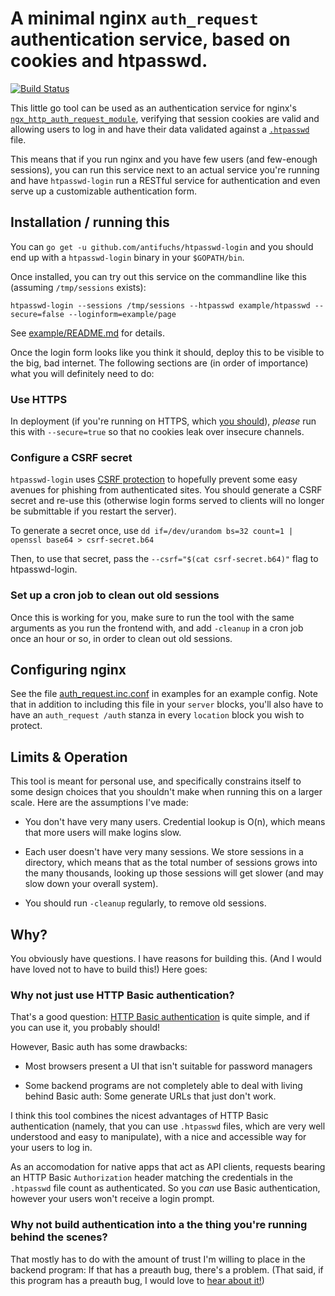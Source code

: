 # A minimal nginx `auth_request` authentication service, based on cookies and htpasswd.
[![Build Status](https://travis-ci.org/antifuchs/htpasswd-login.svg?branch=master)](https://travis-ci.org/antifuchs/htpasswd-login)

This little go tool can be used as an authentication service for
nginx's
[`ngx_http_auth_request_module`](http://nginx.org/en/docs/http/ngx_http_auth_request_module.html),
verifying that session cookies are valid and allowing users to log in
and have their data validated against
a
[`.htpasswd`](https://httpd.apache.org/docs/current/programs/htpasswd.html) file.

This means that if you run nginx and you have few users (and
few-enough sessions), you can run this service next to an actual
service you're running and have `htpasswd-login` run a RESTful service
for authentication and even serve up a customizable authentication
form.

## Installation / running this

You can `go get -u github.com/antifuchs/htpasswd-login` and you should
end up with a `htpasswd-login` binary in your `$GOPATH/bin`.

Once installed, you can try out this service on the commandline like this (assuming `/tmp/sessions` exists):

`htpasswd-login --sessions /tmp/sessions --htpasswd example/htpasswd --secure=false --loginform=example/page`

See [example/README.md](example/README.md) for details.

Once the login form looks like you think it should, deploy this to be
visible to the big, bad internet. The following sections are (in order
of importance) what you will definitely need to do:

### Use HTTPS

In deployment (if you're running on HTTPS, which [you
should](https://letsencrypt.org)), *please* run this with
`--secure=true` so that no cookies leak over insecure channels.

### Configure a CSRF secret

`htpasswd-login` uses [CSRF
protection](https://blog.codinghorror.com/preventing-csrf-and-xsrf-attacks/)
to hopefully prevent some easy avenues for phishing from authenticated
sites. You should generate a CSRF secret and re-use this (otherwise
login forms served to clients will no longer be submittable if you
restart the server).

To generate a secret once, use
`dd if=/dev/urandom bs=32 count=1 | openssl base64 > csrf-secret.b64`

Then, to use that secret, pass the `--csrf="$(cat csrf-secret.b64)"`
flag to htpasswd-login.

### Set up a cron job to clean out old sessions

Once this is working for you, make sure to run the tool with the same
arguments as you run the frontend with, and add `-cleanup` in a cron
job once an hour or so, in order to clean out old sessions.

## Configuring nginx

See the file [auth_request.inc.conf](example/auth_request.inc.conf)
in examples for an example config. Note that in addition to including
this file in your `server` blocks, you'll also have to have an
`auth_request /auth` stanza in every `location` block you wish to
protect.

## Limits & Operation

This tool is meant for personal use, and specifically constrains
itself to some design choices that you shouldn't make when running
this on a larger scale. Here are the assumptions I've made:

* You don't have very many users. Credential lookup is O(n), which
  means that more users will make logins slow.

* Each user doesn't have very many sessions. We store sessions in a
  directory, which means that as the total number of sessions grows
  into the many thousands, looking up those sessions will get slower
  (and may slow down your overall system).

* You should run `-cleanup` regularly, to remove old sessions.


## Why?

You obviously have questions. I have reasons for building this. (And I
would have loved not to have to build this!) Here goes:

### Why not just use HTTP Basic authentication?

That's a good
question:
[HTTP Basic authentication](https://en.wikipedia.org/wiki/Basic_access_authentication) is
quite simple, and if you can use it, you probably should!

However, Basic auth has some drawbacks:

* Most browsers present a UI that isn't suitable for password managers

* Some backend programs are not completely able to deal with living
  behind Basic auth: Some generate URLs that just don't work.

I think this tool combines the nicest advantages of HTTP Basic
authentication (namely, that you can use `.htpasswd` files, which are
very well understood and easy to manipulate), with a nice and
accessible way for your users to log in.

As an accomodation for native apps that act as API clients, requests
bearing an HTTP Basic `Authorization` header matching the credentials
in the `.htpasswd` file count as authenticated. So you *can* use Basic
authentication, however your users won't receive a login prompt.

### Why not build authentication into a the thing you're running behind the scenes?

That mostly has to do with the amount of trust I'm willing to place in
the backend program: If that has a preauth bug, there's a
problem. (That said, if this program has a preauth bug, I would love
to [hear about it!](./CONTRIBUTING.md))
